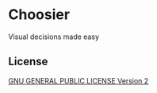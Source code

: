 # Choosier

Visual decisions made easy

## License

[GNU GENERAL PUBLIC LICENSE Version 2](/LICENSE)
